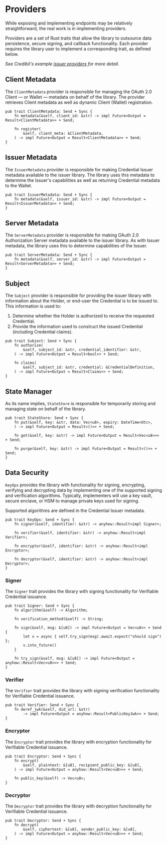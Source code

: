# Providers

While exposing and implementing endpoints may be relatively straightforward, the real
work is in implementing providers.

Providers are a set of Rust traits that allow the library to outsource 
data persistence, secure signing, and callback functionality. Each provider requires the
library user to implement a corresponding trait, as defined below.

_See Credibil's example
[issuer providers](https://github.com/credibil/vc/blob/main/examples/issuer/src/provider.rs)
for more detail._

## Client Metadata

The `ClientMetadata` provider is responsible for managing the OAuth 2.0 Client — or Wallet —
metadata on behalf of the library. The provider retrieves Client metadata as well as
dynamic Client (Wallet) registration.

```rust,ignore
pub trait ClientMetadata: Send + Sync {
    fn metadata(&self, client_id: &str) -> impl Future<Output = Result<ClientMetadata>> + Send;

    fn register(
        &self, client_meta: &ClientMetadata,
    ) -> impl Future<Output = Result<ClientMetadata>> + Send;
}
```

## Issuer Metadata

The `IssuerMetadata` provider is responsible for making Credential Issuer metadata available to 
the issuer library. The library uses this metadata to determine the Issuer's 
capabilities as well as returning Credential metadata to the Wallet.

```rust,ignore
pub trait IssuerMetadata: Send + Sync {
    fn metadata(&self, issuer_id: &str) -> impl Future<Output = Result<IssuerMetadata>> + Send;
}
```

## Server Metadata

The `ServerMetadata` provider is responsible for making OAuth 2.0 Authorization Server metadata
available to the issuer library. As with Issuer metadata, the library uses this to 
determine capabilities of the Issuer.

```rust,ignore
pub trait ServerMetadata: Send + Sync {
    fn metadata(&self, server_id: &str) -> impl Future<Output = Result<ServerMetadata>> + Send;
}
```

## Subject

The `Subject` provider is responsible for providing the issuer library with information
about the Holder, or end-user the Credential is to be issued to. This information is used
to:

1. Determine whether the Holder is authorized to receive the requested Credential.
2. Provide the information used to construct the issued Credential (including Credential 
   claims).

```rust,ignore
pub trait Subject: Send + Sync {
    fn authorize(
        &self, subject_id: &str, credential_identifier: &str,
    ) -> impl Future<Output = Result<bool>> + Send;

    fn claims(
        &self, subject_id: &str, credential: &CredentialDefinition,
    ) -> impl Future<Output = Result<Claims>> + Send;
}
```

## State Manager

As its name implies, `StateStore` is responsible for temporarily storing and 
managing state on behalf of the library.

```rust,ignore
pub trait StateStore: Send + Sync {
    fn put(&self, key: &str, data: Vec<u8>, expiry: DateTime<Utc>,
    ) -> impl Future<Output = Result<()>> + Send;

    fn get(&self, key: &str) -> impl Future<Output = Result<Vec<u8>>> + Send;

    fn purge(&self, key: &str) -> impl Future<Output = Result<()>> + Send;
}
```

## Data Security

`KeyOps` provides the library with functionality for signing, encrypting, verifying and decrypting
data by implementing one of the supported signing and verification algorithms. Typically, implementers
will use a key vault, secure enclave, or HSM to manage private keys used for signing.

Supported algorithms are defined in the Credential Issuer metadata.

```rust,ignore
pub trait KeyOps: Send + Sync {
    fn signer(&self, identifier: &str) -> anyhow::Result<impl Signer>;

    fn verifier(&self, identifier: &str) -> anyhow::Result<impl Verifier>;

    fn encryptor(&self, identifier: &str) -> anyhow::Result<impl Encryptor>;

    fn decryptor(&self, identifier: &str) -> anyhow::Result<impl Decryptor>;
}
```

### Signer

The `Signer` trait provides the library with signing functionality for Verifiable Credential issuance.

```rust,ignore
pub trait Signer: Send + Sync {
    fn algorithm(&self) -> Algorithm;

    fn verification_method(&self) -> String;

    fn sign(&self, msg: &[u8]) -> impl Future<Output = Vec<u8>> + Send {
        let v = async { self.try_sign(msg).await.expect("should sign") };
        v.into_future()
    }

    fn try_sign(&self, msg: &[u8]) -> impl Future<Output = anyhow::Result<Vec<u8>>> + Send;
}
```

### Verifier

The `Verifier` trait provides the library with signing verification functionality for Verifiable Credential issuance.

```rust,ignore
pub trait Verifier: Send + Sync {
    fn deref_jwk(&self, did_url: &str)
        -> impl Future<Output = anyhow::Result<PublicKeyJwk>> + Send;
}
```

### Encryptor

The `Encryptor` trait provides the library with encryption functionality for Verifiable Credential issuance.

```rust,ignore
pub trait Encryptor: Send + Sync {
    fn encrypt(
        &self, plaintext: &[u8], recipient_public_key: &[u8],
    ) -> impl Future<Output = anyhow::Result<Vec<u8>>> + Send;

    fn public_key(&self) -> Vec<u8>;
}
```

### Decryptor

The `Decryptor` trait provides the library with decryption functionality for Verifiable Credential issuance.

```rust,ignore
pub trait Decryptor: Send + Sync {
    fn decrypt(
        &self, ciphertext: &[u8], sender_public_key: &[u8],
    ) -> impl Future<Output = anyhow::Result<Vec<u8>>> + Send;
}
```
